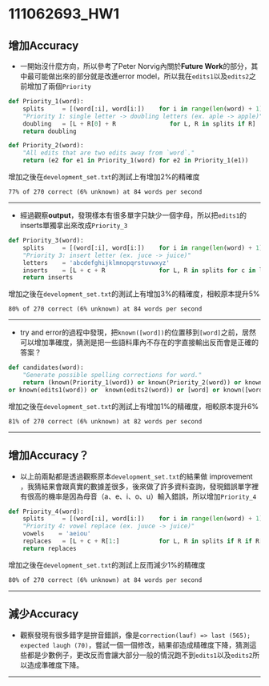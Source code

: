 # 111062693_HW1

## 增加Accuracy

- 一開始沒什麼方向，所以參考了Peter Norvig內關於**Future Work**的部分，其中最可能做出來的部分就是改進error model，所以我在`edits1`以及`edits2`之前增加了兩個`Priority`

```python
def Priority_1(word):
    splits     = [(word[:i], word[i:])    for i in range(len(word) + 1)]
    "Priority 1: single letter -> doubling letters (ex. aple -> apple)"
    doubling   = [L + R[0] + R               for L, R in splits if R]
    return doubling

def Priority_2(word): 
    "All edits that are two edits away from `word`."
    return (e2 for e1 in Priority_1(word) for e2 in Priority_1(e1))
```

增加之後在`development_set.txt`的測試上有增加2%的精確度

`77% of 270 correct (6% unknown) at 84 words per second`

---

- 經過觀察**output**，發現樣本有很多單字只缺少一個字母，所以把`edits1`的inserts單獨拿出來改成`Priority_3`

```python
def Priority_3(word):
    splits     = [(word[:i], word[i:])    for i in range(len(word) + 1)]
    "Priority 3: insert letter (ex. juce -> juice)"
    letters    = 'abcdefghijklmnopqrstuvwxyz'
    inserts    = [L + c + R               for L, R in splits for c in letters]
    return inserts
```

增加之後在`development_set.txt`的測試上有增加3%的精確度，相較原本提升5%

`80% of 270 correct (6% unknown) at 84 words per second`

---

- try and error的過程中發現，把`known([word])`的位置移到`[word]`之前，居然可以增加準確度，猜測是把一些語料庫內不存在的字直接輸出反而會是正確的答案？

```python
def candidates(word): 
    "Generate possible spelling corrections for word."
    return (known(Priority_1(word)) or known(Priority_2(word)) or known(Priority_3(word)) 
or known(edits1(word)) or  known(edits2(word)) or [word] or known([word]))
```

增加之後在`development_set.txt`的測試上有增加1%的精確度，相較原本提升6%

`81% of 270 correct (6% unknown) at 82 words per second`

---

## 增加Accuracy？

- 以上前兩點都是透過觀察原本`development_set.txt`的結果做 improvement ，我猜結果會跟真實的數據差很多，後來做了許多資料查詢，發現錯誤單字裡有很高的機率是因為母音（a、e、i、o、u）輸入錯誤，所以增加`Priority_4`

```python
def Priority_4(word):
    splits     = [(word[:i], word[i:])    for i in range(len(word) + 1)]
    "Priority 4: vowel replace (ex. juuce -> juice)"
    vowels    = 'aeiou'
    replaces   = [L + c + R[1:]           for L, R in splits if R if R[0] == 'a' or R[0] == 'e' or R[0] == 'i' or R[0] == 'o' or R[0] == 'u' for c in vowels]
    return replaces
```

增加之後在`development_set.txt`的測試上反而減少1%的精確度

`80% of 270 correct (6% unknown) at 84 words per second`

---

## 減少Accuracy

- 觀察發現有很多錯字是拚音錯誤，像是`correction(lauf) => last (565); expected laugh (70)`，嘗試一個一個修改，結果卻造成精確度下降，猜測這些都是少數例子，更改反而會讓大部分一般的情況跑不到`edits1`以及`edits2`所以造成準確度下降。

---